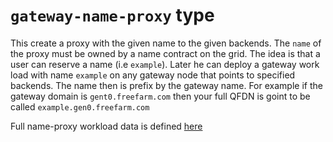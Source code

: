 # `gateway-name-proxy` type

This create a proxy with the given name to the given backends. The `name` of the proxy must be owned by a name contract on the grid. The idea is that a user can reserve a name (i.e `example`). Later he can deploy a gateway work load with name `example` on any gateway node that points to specified backends. The name then is prefix by the gateway name. For example if the gateway domain is `gent0.freefarm.com` then your full QFDN is goint to be called `example.gen0.freefarm.com`

Full name-proxy workload data is defined [here](../../../pkg/gridtypes/zos/gw_name.go)
